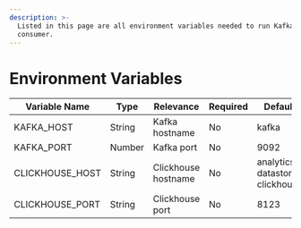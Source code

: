 ```yaml
---
description: >-
  Listed in this page are all environment variables needed to run Kafka mapper
  consumer.
---
```


# Environment Variables



<table><thead><tr><th width="203">Variable Name</th><th width="96">Type</th><th width="216">Relevance</th><th width="108">Required</th><th>Default</th></tr></thead><tbody><tr><td>KAFKA_HOST</td><td>String</td><td>Kafka hostname</td><td>No</td><td>kafka</td></tr><tr><td>KAFKA_PORT</td><td>Number</td><td>Kafka port</td><td>No</td><td>9092</td></tr><tr><td>CLICKHOUSE_HOST</td><td>String</td><td>Clickhouse hostname</td><td>No</td><td>analytics-datastore-clickhouse</td></tr><tr><td>CLICKHOUSE_PORT</td><td>String</td><td>Clickhouse port</td><td>No</td><td>8123</td></tr></tbody></table>

